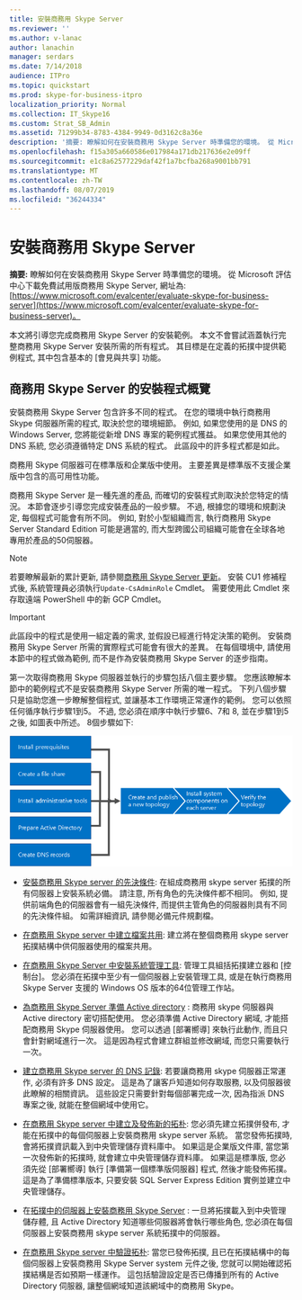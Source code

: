 ```yaml
---
title: 安裝商務用 Skype Server
ms.reviewer: ''
ms.author: v-lanac
author: lanachin
manager: serdars
ms.date: 7/14/2018
audience: ITPro
ms.topic: quickstart
ms.prod: skype-for-business-itpro
localization_priority: Normal
ms.collection: IT_Skype16
ms.custom: Strat_SB_Admin
ms.assetid: 71299b34-8783-4384-9949-0d3162c8a36e
description: '摘要: 瞭解如何在安裝商務用 Skype Server 時準備您的環境。 從 Microsoft 評估中心下載免費試用版商務用 Skype Server, 網址為: https://www.microsoft.com/evalcenter/evaluate-skype-for-business-server。'
ms.openlocfilehash: f15a305a660586e017984a171db217636e2e09ff
ms.sourcegitcommit: e1c8a62577229daf42f1a7bcfba268a9001bb791
ms.translationtype: MT
ms.contentlocale: zh-TW
ms.lasthandoff: 08/07/2019
ms.locfileid: "36244334"
---
```

# <a name="install-skype-for-business-server"></a>安裝商務用 Skype Server
 
**摘要:** 瞭解如何在安裝商務用 Skype Server 時準備您的環境。 從 Microsoft 評估中心下載免費試用版商務用 Skype Server, 網址為:[https://www.microsoft.com/evalcenter/evaluate-skype-for-business-server](https://www.microsoft.com/evalcenter/evaluate-skype-for-business-server)。
  
本文將引導您完成商務用 Skype Server 的安裝範例。 本文不會嘗試涵蓋執行完整商務用 Skype Server 安裝所需的所有程式。 其目標是在定義的拓撲中提供範例程式, 其中包含基本的 [會見與共享] 功能。
  
## <a name="overview-of-the-install-process-for-skype-for-business-server"></a>商務用 Skype Server 的安裝程式概覽

安裝商務用 Skype Server 包含許多不同的程式。 在您的環境中執行商務用 Skype 伺服器所需的程式, 取決於您的環境細節。 例如, 如果您使用的是 DNS 的 Windows Server, 您將能從新增 DNS 專案的範例程式獲益。 如果您使用其他的 DNS 系統, 您必須遵循特定 DNS 系統的程式。 此區段中的許多程式都是如此。
  
商務用 Skype 伺服器可在標準版和企業版中使用。 主要差異是標準版不支援企業版中包含的高可用性功能。 
  
商務用 Skype Server 是一種先進的產品, 而確切的安裝程式則取決於您特定的情況。 本節會逐步引導您完成安裝產品的一般步驟。 不過, 根據您的環境和規劃決定, 每個程式可能會有所不同。 例如, 對於小型組織而言, 執行商務用 Skype Server Standard Edition 可能是適當的, 而大型跨國公司組織可能會在全球各地專用於產品的50伺服器。
  
> [!NOTE]
> 若要瞭解最新的累計更新, 請參閱[商務用 Skype Server 更新](https://support.microsoft.com/en-us/kb/3061064)。 安裝 CU1 修補程式後, 系統管理員必須執行`Update-CsAdminRole` Cmdlet。 需要使用此 Cmdlet 來存取遠端 PowerShell 中的新 GCP Cmdlet。
  
> [!IMPORTANT]
> 此區段中的程式是使用一組定義的需求, 並假設已經進行特定決策的範例。 安裝商務用 Skype Server 所需的實際程式可能會有很大的差異。 在每個環境中, 請使用本節中的程式做為範例, 而不是作為安裝商務用 Skype Server 的逐步指南。 
  
第一次取得商務用 Skype 伺服器並執行的步驟包括八個主要步驟。 您應該瞭解本節中的範例程式不是安裝商務用 Skype Server 所需的唯一程式。 下列八個步驟只是協助您進一步瞭解整個程式, 並讓基本工作環境正常運作的範例。 您可以依照任何循序執行步驟1到5。 不過, 您必須在順序中執行步驟6、7和 8, 並在步驟1到5之後, 如圖表中所述。 8個步驟如下:
  
![安裝程式的概覽。](../../media/b1a59b39-a7f0-4781-ac4d-2dfef7ca3700.png)
  
- [安裝商務用 Skype server 的先決條件](install-prerequisites.md): 在組成商務用 skype server 拓撲的所有伺服器上安裝系統必備。 請注意, 所有角色的先決條件都不相同。 例如, 提供前端角色的伺服器會有一組先決條件, 而提供主管角色的伺服器則具有不同的先決條件組。 如需詳細資訊, 請參閱必備元件規劃檔。
    
- [在商務用 Skype server 中建立檔案共用](create-a-file-share.md): 建立將在整個商務用 skype server 拓撲結構中供伺服器使用的檔案共用。
    
- [在商務用 Skype Server 中安裝系統管理工具](install-administrative-tools.md): 管理工具組括拓撲建立器和 [控制台]。 您必須在拓撲中至少有一個伺服器上安裝管理工具, 或是在執行商務用 Skype Server 支援的 Windows OS 版本的64位管理工作站。
    
- [為商務用 Skype Server 準備 Active directory](prepare-active-directory.md) : 商務用 skype 伺服器與 Active directory 密切搭配使用。 您必須準備 Active Directory 網域, 才能搭配商務用 Skype 伺服器使用。 您可以透過 [部署嚮導] 來執行此動作, 而且只會針對網域進行一次。 這是因為程式會建立群組並修改網域, 而您只需要執行一次。
    
- [建立商務用 Skype server 的 DNS 記錄](create-dns-records.md): 若要讓商務用 skype 伺服器正常運作, 必須有許多 DNS 設定。 這是為了讓客戶知道如何存取服務, 以及伺服器彼此瞭解的相關資訊。 這些設定只需要針對每個部署完成一次, 因為指派 DNS 專案之後, 就能在整個網域中使用它。
    
- [在商務用 Skype server 中建立及發佈新的拓朴](create-and-publish-new-topology.md): 您必須先建立拓撲併發布, 才能在拓撲中的每個伺服器上安裝商務用 skype server 系統。 當您發佈拓撲時, 會將拓撲資訊載入到中央管理儲存資料庫中。 如果這是企業版文件庫, 當您第一次發佈新的拓撲時, 就會建立中央管理儲存資料庫。 如果這是標準版, 您必須先從 [部署嚮導] 執行 [準備第一個標準版伺服器] 程式, 然後才能發佈拓撲。 這是為了準備標準版本, 只要安裝 SQL Server Express Edition 實例並建立中央管理儲存。
    
- 在[拓撲中的伺服器上安裝商務用 Skype Server](install-skype-for-business-server.md) : 一旦將拓撲載入到中央管理儲存體, 且 Active Directory 知道哪些伺服器將會執行哪些角色, 您必須在每個伺服器上安裝商務用 skype server 系統拓撲中的伺服器。
    
- [在商務用 Skype server 中驗證拓朴](verify-the-topology.md): 當您已發佈拓撲, 且已在拓撲結構中的每個伺服器上安裝商務用 Skype Server system 元件之後, 您就可以開始確認拓撲結構是否如預期一樣運作。 這包括驗證設定是否已傳播到所有的 Active Directory 伺服器, 讓整個網域知道該網域中的商務用 Skype。
    

